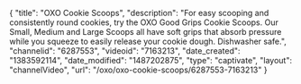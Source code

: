 {
    "title": "OXO Cookie Scoops",
    "description": "For easy scooping and consistently round cookies, try the OXO Good Grips Cookie Scoops. Our Small, Medium and Large Scoops all have soft grips that absorb pressure while you squeeze to easily release your cookie dough. Dishwasher safe.",
    "channelid": "6287553",
    "videoid": "7163213",
    "date_created": "1383592114",
    "date_modified": "1487202875",
    "type": "captivate",
    "layout": "channelVideo",
    "url": "\/oxo\/oxo-cookie-scoops\/6287553-7163213"
}